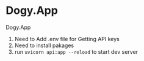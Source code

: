 <!-- @format -->

# Dogy.App

Dogy.App

1. Need to Add .env file for Getting API keys
2. Need to install pakages
3. run `uvicorn api:app --reload` to start dev server
